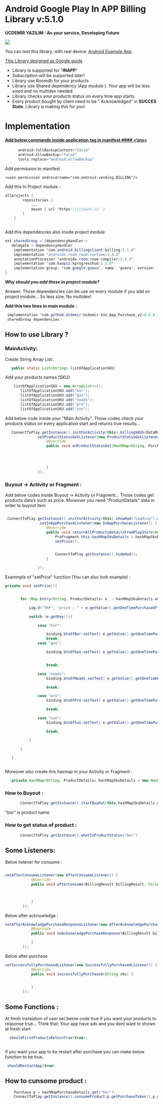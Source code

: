 # Android Google Play In APP Billing Library v:5.1.0 
**UCDEMİR YAZILIM : As your service, Developing Future**

[![](https://jitpack.io/v/Ucdemir/Ucdemir-Inn_App_Purchase_v2.svg)](https://jitpack.io/#Ucdemir/Ucdemir-Inn_App_Purchase_v2)



You can test this library, with real device:
[Android Example App](https://play.google.com/store/apps/details?id=yazilim.hilal.yesil.inn_app_purchase)

[This Library designed as Google guide](https://developer.android.com/google/play/billing/billing_library_overview)


* Library is supported for "**INAPP**"
* Subscription  will be supported later!
* Library use Roomdb for your products
* Library use Shared dependency (App module ). Your app will be less sized and no multidex needed
* Library checks your products status on every time app starts.
* Every product bought by client need to be " Acknowledged" in **SUCCES State**. Library is making this for you! 

# Implementation
#### <ins> Add  below commands inside application tag  in manifest #### <\ins>
  ```java
        android:fullBackupContent="false"
        android:allowBackup="false"
        tools:replace="android:allowBackup"
```


Add permission to manifest

```android
<uses-permission android:name="com.android.vending.BILLING"/>
```

Add this In Project module  :


```java
allprojects {
		repositories {
			...
			maven { url 'https://jitpack.io' }
		}
	}
	
```
Add this dependencies also inside project module

```java
ext.sharedGroup = {dependencyHandler->
   delegate = dependencyHandler
    implementation 'com.android.billingclient:billing:5.1.0'
    implementation "androidx.room:room-runtime:2.4.3"
    annotationProcessor 'androidx.room:room-compiler:2.4.3'
    implementation 'com.kaopiz:kprogresshud:1.2.0'
    implementation group: 'com.google.guava', name: 'guava', version: '11.0.2'
}
```

***Why should you add those in project module?***

Answer: Those  dependencies can be use on every module  if you add  on project module... So less size, No multidex!

  
  
 **Add this two lines in main module :**
 ```java
  implementation 'com.github.Ucdemir:Ucdemir-Inn_App_Purchase_v2:0.0.6.3'
  sharedGroup dependencies
```

## How to use Library ?        
### MainActivity:

 Create String Array List:

 ```java
    public static List<String> listOfApplicationSKU;
```
 
Add your products names (SKU)

 ```java
     listOfApplicationSKU = new ArrayList<>();
        listOfApplicationSKU.add("bor");
        listOfApplicationSKU.add("gas");
        listOfApplicationSKU.add("noads");
        listOfApplicationSKU.add("pro");
        listOfApplicationSKU.add("sun");

  ``` 


Add below code inside your "Main Activity". Those codes check your products status on every application start and returns true results...
 ```java
    ConnectToPlay.getInstance().initForActivity(this).billingSKUS(DataManager.listOfApplicationSKU).startToWork(ConnectToPlay.CallType.CheckProductStatus).
                setProductStatusGotListener(new ProductStatusGotListener() {
                    @Override
                    public void onProductStatusGot(HashMap<String, Purchase> hashMapPurchaseDetails) {




                    }
                });
```
### Buyout -> Activity or Fragment :
Add below codes inside Buyout -> Activity or Fragment... Those codes get products data’s such as price. Moreover you need "ProductDetails" data in order to buyout item

 ```java

  ConnectToPlay.getInstance().initForActivity(this).showHud("Loading").startToWork(ConnectToPlay.CallType.GetPriceProducts)
                .setInAppPurchaseListener(new InAppPurchaseListener() {
                    @Override
                    public void returnAllProductsDetailsFromPlayStore(HashMap<String,ProductDetails> hashMapSkuDetails) {
                        ProFragment.this.hashMapSkuDetails = hashMapSkuDetails;
                        setPrice();


                        ConnectToPlay.getInstance().hideHud();
                    }

                });
```

Exammple of "setPrice" function (You can also look example) : 

 ```java
private void setPrice(){


        for (Map.Entry<String, ProductDetails> e  : hashMapSkuDetails.entrySet()){

            Log.d("YHY", "price : " + e.getValue().getOneTimePurchaseOfferDetails().getFormattedPrice());

            switch (e.getKey()){

                case "bor":

                    binding.btnOfBor.setText( e.getValue().getOneTimePurchaseOfferDetails().getFormattedPrice());
                    break;
                case "gas":

                    binding.btnOfGas.setText( e.getValue().getOneTimePurchaseOfferDetails().getFormattedPrice());


                    break;

                case "noads":
                    binding.btnOfNoads.setText( e.getValue().getOneTimePurchaseOfferDetails().getFormattedPrice());

                    break;

                case "pro":
                    binding.btnOfPro.setText( e.getValue().getOneTimePurchaseOfferDetails().getFormattedPrice());

                    break;

                case "sun":
                    binding.btnOfSun.setText( e.getValue().getOneTimePurchaseOfferDetails().getFormattedPrice());

                    break;

            }

        }

    }
  
```

Moreover also create  this hasmap in your Activity or Fragment :

 ```java
    private HashMap<String, ProductDetails> hashMapSkuDetails = new HashMap<>();  
```

### How to Buyout : ###

 ```java
        ConnectToPlay.getInstance().startBuyOut(this,hashMapSkuDetails.get("bor")); 
```

"bor" is product name


### How to get status of product : ###

 ```java
        ConnectToPlay.getInstance().whatIsProductStatus("bor")
```

## Some Listeners:     
Below listener for consume :
```java

setAfterConsumeListener(new AfterConsumeListener() {
            @Override
            public void afterConsume(BillingResult billingResult, String s) {



            }
        });
```

Below after acknowledge :

```java
setAfterAcknowledgePurchaseResponseListener(new AfterAcknowledgePurchaseResponseListener() {
            @Override
            public void onAcknowledgePurchaseResponse(BillingResult billingResult) {

            }
        });
```

Below after purchase
```java
setSuccessfullyPurchasedListener(new SuccessfullyPurchasedListener() {
            @Override
            public void successfullyPurchased(String sku) {


            }
        });

```
## Some Functions :   

At fresh instalation of user set below code true if you want your products to response true...
Think that: Your app have ads and you dont want to shown at fresh start
```java
  shouldFirstProductsReturnTrue(true);
  
```

if you want your app to be restart after purchase you can make below function to be true..
```java
 shouldRestartApp(true)  
```
## How to cunsome product :   

```java
    Purchase p = hashMapPurchaseDetails.get("bor");
    ConnectToPlay.getInstance().consumeProduct(p.getPurchaseToken(),p.getDeveloperPayload());
```
